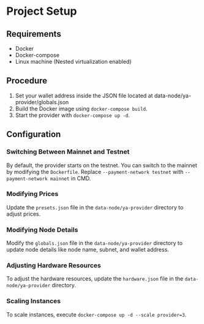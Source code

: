 # Project Setup

## Requirements

-   Docker
-   Docker-compose
-   Linux machine (Nested virtualization enabled)

## Procedure

1. Set your wallet address inside the JSON file located at data-node/ya-provider/globals.json
2. Build the Docker image using `docker-compose build`.
3. Start the provider with `docker-compose up -d`.

## Configuration

### Switching Between Mainnet and Testnet

By default, the provider starts on the testnet. You can switch to the mainnet by modifying the `Dockerfile`. Replace `--payment-network testnet` with `--payment-network mainnet` in CMD.

### Modifying Prices

Update the `presets.json` file in the `data-node/ya-provider` directory to adjust prices.

### Modifying Node Details

Modify the `globals.json` file in the `data-node/ya-provider` directory to update node details like node name, subnet, and wallet address.

### Adjusting Hardware Resources

To adjust the hardware resources, update the `hardware.json` file in the `data-node/ya-provider` directory.

### Scaling Instances

To scale instances, execute `docker-compose up -d --scale provider=3`.
